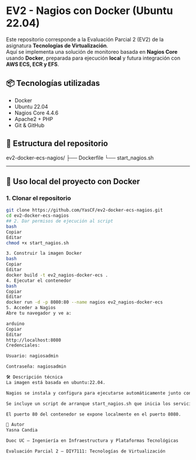 # EV2 - Nagios con Docker (Ubuntu 22.04)

Este repositorio corresponde a la Evaluación Parcial 2 (EV2) de la asignatura **Tecnologías de Virtualización**.  
Aquí se implementa una solución de monitoreo basada en **Nagios Core** usando **Docker**, preparada para ejecución **local** y futura integración con **AWS ECS, ECR y EFS**.

## 📦 Tecnologías utilizadas

- Docker
- Ubuntu 22.04
- Nagios Core 4.4.6
- Apache2 + PHP
- Git & GitHub

## 📁 Estructura del repositorio

ev2-docker-ecs-nagios/
├── Dockerfile
└── start_nagios.sh

---

## 🧪 Uso local del proyecto con Docker

### 1. Clonar el repositorio

```bash
git clone https://github.com/YasCF/ev2-docker-ecs-nagios.git
cd ev2-docker-ecs-nagios
## 2. Dar permisos de ejecución al script
bash
Copiar
Editar
chmod +x start_nagios.sh

3. Construir la imagen Docker
bash
Copiar
Editar
docker build -t ev2_nagios-docker-ecs .
4. Ejecutar el contenedor
bash
Copiar
Editar
docker run -d -p 8080:80 --name nagios ev2_nagios-docker-ecs
5. Acceder a Nagios
Abre tu navegador y ve a:

arduino
Copiar
Editar
http://localhost:8080
Credenciales:

Usuario: nagiosadmin

Contraseña: nagiosadmin

🛠️ Descripción técnica
La imagen está basada en ubuntu:22.04.

Nagios se instala y configura para ejecutarse automáticamente junto con Apache.

Se incluye un script de arranque start_nagios.sh que inicia los servicios requeridos.

El puerto 80 del contenedor se expone localmente en el puerto 8080.

👤 Autor
Yasna Candia

Duoc UC – Ingeniería en Infraestructura y Plataformas Tecnológicas

Evaluación Parcial 2 – DIY7111: Tecnologías de Virtualización

